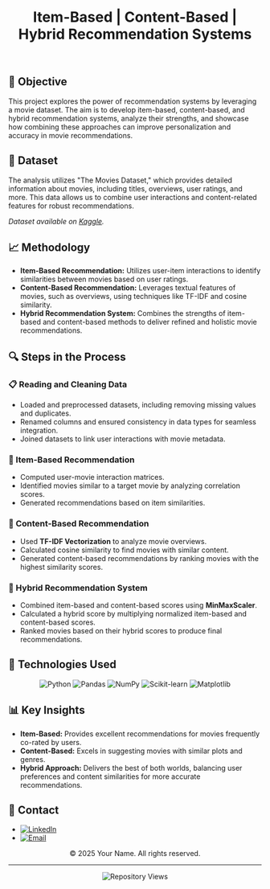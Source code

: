 <h1 align="center">Item-Based | Content-Based | Hybrid Recommendation Systems</h1>

<br/>

<h2>🚀 <strong>Objective</strong></h2>
<p>
This project explores the power of recommendation systems by leveraging a movie dataset. The aim is to develop item-based, content-based, and hybrid recommendation systems, analyze their strengths, and showcase how combining these approaches can improve personalization and accuracy in movie recommendations.
</p>

<h2>📂 <strong>Dataset</strong></h2>
<p>
The analysis utilizes "The Movies Dataset," which provides detailed information about movies, including titles, overviews, user ratings, and more. This data allows us to combine user interactions and content-related features for robust recommendations.
</p>

<p><em>Dataset available on <a href="https://www.kaggle.com/datasets/rounakbanik/the-movies-dataset" target="_blank">Kaggle</a>.</em></p>

<h2>📈 <strong>Methodology</strong></h2>
<ul>
  <li><strong>Item-Based Recommendation:</strong> Utilizes user-item interactions to identify similarities between movies based on user ratings.</li>
  <li><strong>Content-Based Recommendation:</strong> Leverages textual features of movies, such as overviews, using techniques like TF-IDF and cosine similarity.</li>
  <li><strong>Hybrid Recommendation System:</strong> Combines the strengths of item-based and content-based methods to deliver refined and holistic movie recommendations.</li>
</ul>

<h2>🔍 <strong>Steps in the Process</strong></h2>

<h3>📋 Reading and Cleaning Data</h3>
<ul>
  <li>Loaded and preprocessed datasets, including removing missing values and duplicates.</li>
  <li>Renamed columns and ensured consistency in data types for seamless integration.</li>
  <li>Joined datasets to link user interactions with movie metadata.</li>
</ul>

<h3>📌 Item-Based Recommendation</h3>
<ul>
  <li>Computed user-movie interaction matrices.</li>
  <li>Identified movies similar to a target movie by analyzing correlation scores.</li>
  <li>Generated recommendations based on item similarities.</li>
</ul>

<h3>📌 Content-Based Recommendation</h3>
<ul>
  <li>Used <strong>TF-IDF Vectorization</strong> to analyze movie overviews.</li>
  <li>Calculated cosine similarity to find movies with similar content.</li>
  <li>Generated content-based recommendations by ranking movies with the highest similarity scores.</li>
</ul>

<h3>📌 Hybrid Recommendation System</h3>
<ul>
  <li>Combined item-based and content-based scores using <strong>MinMaxScaler</strong>.</li>
  <li>Calculated a hybrid score by multiplying normalized item-based and content-based scores.</li>
  <li>Ranked movies based on their hybrid scores to produce final recommendations.</li>
</ul>

<h2>🔧 <strong>Technologies Used</strong></h2>
<div align="center">
    <img src="https://img.shields.io/badge/python-3670A0?style=for-the-badge&logo=python&logoColor=ffdd54" alt="Python"/>
    <img src="https://img.shields.io/badge/pandas-150458?style=for-the-badge&logo=pandas&logoColor=white" alt="Pandas"/>
    <img src="https://img.shields.io/badge/numpy-013243?style=for-the-badge&logo=numpy&logoColor=white" alt="NumPy"/>
    <img src="https://img.shields.io/badge/scikit--learn-F7931E?style=for-the-badge&logo=scikitlearn&logoColor=white" alt="Scikit-learn"/>
    <img src="https://img.shields.io/badge/matplotlib-11557C?style=for-the-badge&logo=matplotlib&logoColor=white" alt="Matplotlib"/>
</div>

<h2>📊 <strong>Key Insights</strong></h2>
<ul>
  <li><strong>Item-Based:</strong> Provides excellent recommendations for movies frequently co-rated by users.</li>
  <li><strong>Content-Based:</strong> Excels in suggesting movies with similar plots and genres.</li>
  <li><strong>Hybrid Approach:</strong> Delivers the best of both worlds, balancing user preferences and content similarities for more accurate recommendations.</li>
</ul>

<h2>📢 <strong>Contact</strong></h2>
<ul>
  <li><a href="https://www.linkedin.com/in/yourusername/" target="_blank"><img src="https://img.shields.io/badge/LinkedIn-%230077B5.svg?logo=linkedin&logoColor=white" alt="LinkedIn"/></a></li>
  <li><a href="mailto:your.email@example.com"><img src="https://img.shields.io/badge/Email-D14836?logo=gmail&logoColor=white" alt="Email"/></a></li>
</ul>

<p align="center">&copy; 2025 Your Name. All rights reserved.</p>

<hr/>

<p align="center">
  <img src="https://komarev.com/ghpvc/?username=ecembayindir&repo=movie-recommendation-systems&label=Repository%20views&color=0e75b6&style=flat" alt="Repository Views">
</p>
